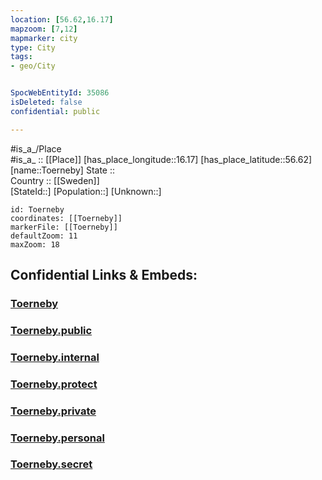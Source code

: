 ```yaml
---
location: [56.62,16.17] 
mapzoom: [7,12] 
mapmarker: city 
type: City
tags:
- geo/City


SpocWebEntityId: 35086
isDeleted: false
confidential: public

---
```

#is_a_/Place  
#is_a_ :: [[Place]] 
[has_place_longitude::16.17] 
[has_place_latitude::56.62] 
[name::Toerneby] 
State ::  
Country :: [[Sweden]]  
[StateId::] 
[Population::] 
[Unknown::] 


```leaflet
id: Toerneby
coordinates: [[Toerneby]] 
markerFile: [[Toerneby]] 
defaultZoom: 11 
maxZoom: 18
```


## Confidential Links & Embeds: 

### [Toerneby](/_Standards/Earth/Continent/Europe/Europe~North/Sweden/Provinces~Sweden/Kalmar/City/Toerneby.md) 

### [Toerneby.public](/_public/Earth/Continent/Europe/Europe~North/Sweden/Provinces~Sweden/Kalmar/City/Toerneby.public.md) 

### [Toerneby.internal](/_internal/Earth/Continent/Europe/Europe~North/Sweden/Provinces~Sweden/Kalmar/City/Toerneby.internal.md) 

### [Toerneby.protect](/_protect/Earth/Continent/Europe/Europe~North/Sweden/Provinces~Sweden/Kalmar/City/Toerneby.protect.md) 

### [Toerneby.private](/_private/Earth/Continent/Europe/Europe~North/Sweden/Provinces~Sweden/Kalmar/City/Toerneby.private.md) 

### [Toerneby.personal](/_personal/Earth/Continent/Europe/Europe~North/Sweden/Provinces~Sweden/Kalmar/City/Toerneby.personal.md) 

### [Toerneby.secret](/_secret/Earth/Continent/Europe/Europe~North/Sweden/Provinces~Sweden/Kalmar/City/Toerneby.secret.md)

